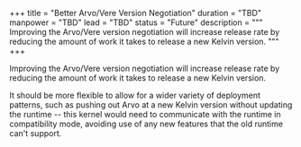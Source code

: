 +++
title = "Better Arvo/Vere Version Negotiation"
duration = "TBD"
manpower = "TBD"
lead = "TBD"
status = "Future"
description = """
Improving the Arvo/Vere version negotiation will increase release rate by reducing the amount of work it takes to release a new Kelvin version.
"""
+++

Improving the Arvo/Vere version negotiation will increase release rate by reducing the amount of work it takes to release a new Kelvin version.

It should be more flexible to allow for a wider variety of deployment patterns, such as pushing out Arvo at a new Kelvin version without updating the runtime -- this kernel would need to communicate with the runtime in compatibility mode, avoiding use of any new features that the old runtime can't support.
